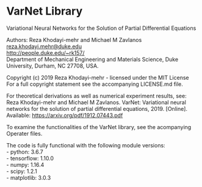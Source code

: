 # VarNet Library
Variational Neural Networks for the Solution of Partial Differential Equations

Authors: Reza Khodayi-mehr and Michael M Zavlanos  
reza.khodayi.mehr@duke.edu  
http://people.duke.edu/~rk157/  
Department of Mechanical Engineering and Materials Science,
Duke University, Durham, NC 27708, USA.  

Copyright (c) 2019 Reza Khodayi-mehr - licensed under the MIT License  
For a full copyright statement see the accompanying LICENSE.md file.  
    
For theoretical derivations as well as numerical experiment results, see:  
Reza Khodayi-mehr and Michael M Zavlanos. VarNet: Variational neural networks
for the solution of partial differential equations, 2019. 
[Online]. Available: https://arxiv.org/pdf/1912.07443.pdf

To examine the functionalities of the VarNet library, see the acompanying 
Operater files.

The code is fully functional with the following module versions:  
    - python: 3.6.7  
    - tensorflow: 1.10.0  
    - numpy: 1.16.4  
    - scipy: 1.2.1  
    - matplotlib: 3.0.3  

